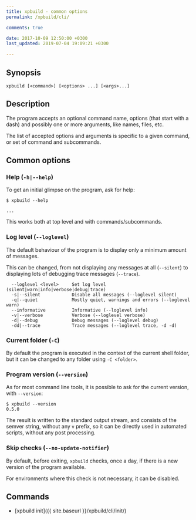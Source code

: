 ```yaml
---
title: xpbuild - common options
permalink: /xpbuild/cli/

comments: true

date: 2017-10-09 12:50:00 +0300
last_updated: 2019-07-04 19:09:21 +0300

---
```


## Synopsis

```
xpbuild [<command>] [<options> ...] [<args>...]
```

## Description


The program accepts an optional command name, 
options (that start with a dash) and possibly one or more
arguments, like names, files, etc.

The list of accepted options and arguments is specific to a given
command, or set of command and subcommands.

## Common options

### Help (`-h|--help`)

To get an initial glimpse on the program, ask for help:

```
$ xpbuild --help

...
```

This works both at top level and with commands/subcommands.

### Log level (`--loglevel`)

The default behaviour of the program is to display only a minimum
amount of messages.

This can be changed, from not displaying any messages at all (`--silent`)
to displaying lots of debugging trace messages (`--trace`).

```
  --loglevel <level>     Set log level (silent|warn|info|verbose|debug|trace) 
  -s|--silent            Disable all messages (--loglevel silent) 
  -q|--quiet             Mostly quiet, warnings and errors (--loglevel warn) 
  --informative          Informative (--loglevel info) 
  -v|--verbose           Verbose (--loglevel verbose) 
  -d|--debug             Debug messages (--loglevel debug) 
  -dd|--trace            Trace messages (--loglevel trace, -d -d) 
```

### Current folder (`-C`)

By default the program is executed in the context of the current shell 
folder, but it can be changed to any folder using `-C <folder>`.

### Program version (`--version`)

As for most command line tools, it is possible to ask for the current 
version, with `--version`:

```console
$ xpbuild --version
0.5.0
```

The result is written to the standard output stream, and consists of the
semver string, without any `v` prefix, so it can be directly used in 
automated scripts, without any post processing.

### Skip checks (`--no-update-notifier`)

By default, before exiting, `xpbuild` checks, once a day, if there is a 
new version of the program available.

For environments where this check is not necessary, it can be disabled.

## Commands

* [xpbuild init]({{ site.baseurl }}/xpbuild/cli/init/)
